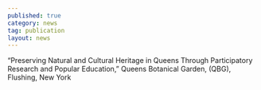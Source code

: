 ```yaml
---
published: true
category: news
tag: publication
layout: news 
---
```


“Preserving Natural and Cultural Heritage in Queens Through Participatory Research and Popular Education,” Queens Botanical Garden, (QBG), Flushing, New York